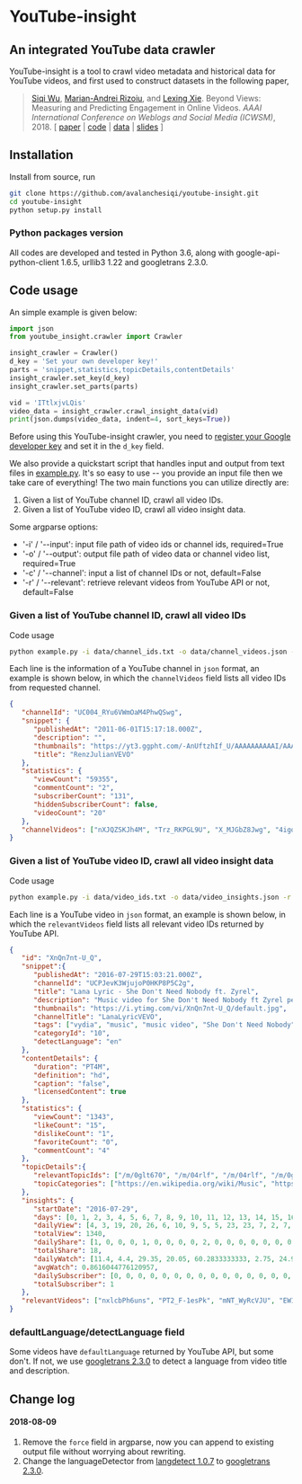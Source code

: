 # YouTube-insight

## An integrated YouTube data crawler
YouTube-insight is a tool to crawl video metadata and historical data for YouTube videos, and first used to construct datasets in the following paper,
> [Siqi Wu](https://avalanchesiqi.github.io/), [Marian-Andrei Rizoiu](http://www.rizoiu.eu/), and [Lexing Xie](http://users.cecs.anu.edu.au/~xlx/). Beyond Views: Measuring and Predicting Engagement in Online Videos. *AAAI International Conference on Weblogs and Social Media (ICWSM)*, 2018. \[ [paper](https://avalanchesiqi.github.io/files/icwsm2018engagement.pdf) | [code](https://github.com/avalanchesiqi/youtube-engagement) | [data](https://drive.google.com/drive/folders/1wZwDIR18IHPPTiH1C0dyBbGPR-3MktI7?usp=sharing) | [slides](https://avalanchesiqi.github.io/files/icwsm2018slides.pdf) \]

## Installation
Install from source, run
```bash
git clone https://github.com/avalanchesiqi/youtube-insight.git
cd youtube-insight
python setup.py install
```

### Python packages version
All codes are developed and tested in Python 3.6, along with google-api-python-client 1.6.5, urllib3 1.22 and googletrans 2.3.0.

## Code usage
An simple example is given below:

```python
import json
from youtube_insight.crawler import Crawler

insight_crawler = Crawler()
d_key = 'Set your own developer key!'
parts = 'snippet,statistics,topicDetails,contentDetails'
insight_crawler.set_key(d_key)
insight_crawler.set_parts(parts)

vid = 'ITtlxjvLQis'
video_data = insight_crawler.crawl_insight_data(vid)
print(json.dumps(video_data, indent=4, sort_keys=True))
```

Before using this YouTube-insight crawler, you need to [register your Google developer key](https://developers.google.com/youtube/v3/getting-started) and set it in the `d_key` field.

We also provide a quickstart script that handles input and output from text files in [example.py](/example.py).
It's so easy to use -- you provide an input file then we take care of everything!
The two main functions you can utilize directly are:
1. Given a list of YouTube channel ID, crawl all video IDs.
2. Given a list of YouTube video ID, crawl all video insight data.

Some argparse options:
* '-i' / '--input': input file path of video ids or channel ids, required=True
* '-o' / '--output': output file path of video data or channel video list, required=True
* '-c' / '--channel': input a list of channel IDs or not, default=False
* '-r' / '--relevant': retrieve relevant videos from YouTube API or not, default=False

### Given a list of YouTube channel ID, crawl all video IDs
Code usage
```bash
python example.py -i data/channel_ids.txt -o data/channel_videos.json -c
```

Each line is the information of a YouTube channel in `json` format, an example is shown below, in which the `channelVideos` field lists all video IDs from requested channel.
```json
{
   "channelId": "UC004_RYu6VWmOaM4PhwQSwg",
   "snippet": {
      "publishedAt": "2011-06-01T15:17:18.000Z",
      "description": "",
      "thumbnails": "https://yt3.ggpht.com/-AnUftzhIf_U/AAAAAAAAAAI/AAAAAAAAAAA/4OHWA4f05hg/s88-c-k-no-mo-rj-c0xffffff/photo.jpg",
      "title": "RenzJulianVEVO"
   },
   "statistics": {
      "viewCount": "59355",
      "commentCount": "2",
      "subscriberCount": "131",
      "hiddenSubscriberCount": false,
      "videoCount": "20"
   },
   "channelVideos": ["nXJQZSKJh4M", "Trz_RKPGL9U", "X_MJGbZ8Jwg", "4igq0hrvjME", "_YrZw8sIlok", "Fgrxb-keVgw", "uFgk8oTu5Cs", "U_zN8Tu0UDY", "Ohi6QmgMRUA", "ZZ3H-78vE9U", "oE4oxm7DjQI", "su8SVq9t8lU", "aukKxO0obmw", "Bc2k7r_BYVI", "5v-4ZlWF-OI", "xplhYpu54oc", "yI2aEIbE4RI", "seO9R6CUgm0", "7ZpQjo9QXSg", "LO7YJQEoFn0"]
}
```

### Given a list of YouTube video ID, crawl all video insight data
Code usage
```bash
python example.py -i data/video_ids.txt -o data/video_insights.json -r
```

Each line is a YouTube video in `json` format, an example is shown below, in which the `relevantVideos` field lists all relevant video IDs returned by YouTube API.
```json
{
   "id": "XnQn7nt-U_Q",
   "snippet":{
      "publishedAt": "2016-07-29T15:03:21.000Z",
      "channelId": "UCPJevK3WjujoP0HKP8P5C2g",
      "title": "Lana Lyric - She Don't Need Nobody ft. Zyrel",
      "description": "Music video for She Don't Need Nobody ft Zyrel performed by Lana Lyric.\n\nhttp://www.rewiredmusicgroup.com\n\nCopyright (C) 2016 Rewired Music Group.\n\nhttp://vevo.ly/1JeBj4",
      "thumbnails": "https://i.ytimg.com/vi/XnQn7nt-U_Q/default.jpg",
      "channelTitle": "LanaLyricVEVO",
      "tags": ["vydia", "music", "music video", "She Don't Need Nobody", "Lana Lyric", "Zyrel", "Rap/Hip-Hop", "Single", "2016", "Rewired Music Group", "Peejay Svoboda", "vevo"],
      "categoryId": "10",
      "detectLanguage": "en"
   },
   "contentDetails": {
      "duration": "PT4M",
      "definition": "hd",
      "caption": "false",
      "licensedContent": true
   },
   "statistics": {
      "viewCount": "1343",
      "likeCount": "15",
      "dislikeCount": "1",
      "favoriteCount": "0",
      "commentCount": "4"
   },
   "topicDetails":{
      "relevantTopicIds": ["/m/0glt670", "/m/04rlf", "/m/04rlf", "/m/0glt670"],
      "topicCategories": ["https://en.wikipedia.org/wiki/Music", "https://en.wikipedia.org/wiki/Hip_hop_music"]
   },
   "insights": {
      "startDate": "2016-07-29", 
      "days": [0, 1, 2, 3, 4, 5, 6, 7, 8, 9, 10, 11, 12, 13, 14, 15, 16, 17, 18, 19, 20, 21, 22, 24, 25, 26, 27, 28, 29, 30, 31, 32, 33, 35, 36, 37, 38, 39, 40, 41, 43, 44, 45, 46, 47, 48, 49, 50, 51, 53, 55, 56, 58, 59, 60, 61, 62, 63, 64, 65, 66, 67, 68, 69, 70, 71, 72, 73, 75, 77, 78, 79, 80, 81, 82, 83, 85, 86, 87, 88, 89, 90, 91, 92, 94, 95, 96, 97, 98, 99, 100, 102, 104, 106, 109, 110, 112, 113, 114, 115, 116, 117, 119, 120, 121, 123, 124, 125, 126, 128, 129, 130, 131, 132, 133, 134, 135, 136, 137, 138, 139, 140, 141, 142, 143, 144, 145, 147, 148, 149, 150, 151, 153, 154, 155, 156, 157, 158, 159, 160, 161, 164, 165, 166, 167, 168, 169, 170, 171, 172, 174, 175, 176, 177, 178, 180, 182, 183, 184, 185, 186, 189, 190, 191, 193, 194, 195, 196, 197, 198, 199, 201, 205, 206, 207, 208, 209, 210, 211, 212, 213, 214, 215, 216, 217, 218, 219, 222, 223, 224, 225, 226, 227, 228, 229, 230, 232, 233, 234, 235, 236, 237, 238, 239, 240, 241, 242, 243, 244, 245, 246, 247, 248, 249, 250, 251, 252, 253, 254, 255, 257, 258, 259, 260, 261, 263, 264, 265, 266, 267, 268, 269, 270, 271, 272, 273, 276, 277, 278, 279, 281, 282, 283, 284, 286, 287, 288, 290, 291, 292, 294, 295, 297, 298, 299, 300, 301, 302, 303, 304, 305, 306, 307, 308, 309, 310, 311, 313, 316, 317, 318, 320, 321, 322, 323, 324, 325, 326, 327, 328, 329, 330, 331, 332, 333, 334, 335, 336, 338, 339, 340, 341, 343, 344, 345, 346, 347, 348, 351, 352, 353, 355, 356, 358, 359, 360, 361, 363, 364, 365, 366, 367, 368, 369, 370, 373, 374, 376, 379, 380, 381, 382, 383, 384, 385, 386, 387, 388, 389, 390, 391, 392, 393, 394, 395, 396, 397, 398, 399, 401, 402, 403, 404, 405, 406, 407, 408, 409, 410, 411, 412, 413, 415, 417, 419, 420, 421, 423, 424, 426, 427, 428, 429, 431, 433, 434, 436, 438, 439, 440, 441, 442, 443, 444, 445, 446, 447, 448, 449, 450, 451, 453, 454, 455, 458, 460, 461, 463, 464, 467, 468, 470, 472, 473, 474, 476, 477, 478, 479, 480, 481, 482, 483, 484, 485, 486, 487, 488, 489, 490, 491, 492, 493, 494, 495, 496, 497, 498, 499, 500, 501, 502, 503, 504, 505, 506, 509, 510, 511, 512, 513, 515, 516, 517, 518, 519, 520, 521, 523, 524, 525, 527, 529, 530, 531, 532, 534, 535, 536, 538, 540, 541, 542, 543, 544, 545, 547, 548, 549, 550, 552, 553, 554, 555, 556, 559, 561, 562, 564, 565, 566, 567, 568, 570, 571, 572, 573, 574, 575, 576, 577, 578, 580],
      "dailyView": [4, 3, 19, 20, 26, 6, 10, 9, 5, 5, 23, 23, 7, 2, 7, 13, 7, 5, 4, 1, 4, 3, 3, 5, 3, 3, 8, 4, 4, 4, 1, 3, 3, 3, 2, 5, 2, 1, 4, 3, 5, 1, 4, 2, 3, 1, 1, 1, 3, 3, 1, 1, 1, 1, 2, 2, 3, 2, 4, 9, 6, 4, 2, 1, 1, 2, 2, 3, 1, 3, 4, 3, 1, 7, 2, 1, 2, 2, 4, 1, 1, 1, 3, 1, 4, 1, 4, 3, 2, 1, 7, 3, 3, 3, 4, 3, 3, 2, 1, 6, 17, 5, 3, 3, 3, 2, 3, 8, 1, 1, 3, 3, 3, 5, 1, 8, 3, 3, 1, 2, 5, 4, 2, 6, 6, 2, 5, 3, 1, 1, 1, 1, 2, 3, 2, 5, 2, 2, 2, 2, 3, 4, 5, 2, 1, 1, 4, 1, 3, 3, 3, 1, 0, 2, 3, 4, 2, 5, 1, 4, 6, 1, 2, 1, 1, 2, 1, 4, 1, 1, 2, 1, 1, 4, 2, 1, 4, 1, 4, 2, 6, 1, 8, 4, 3, 3, 3, 8, 1, 1, 3, 0, 2, 4, 3, 4, 4, 3, 3, 2, 3, 2, 3, 3, 1, 3, 7, 4, 3, 3, 1, 1, 2, 1, 2, 6, 1, 5, 1, 1, 2, 3, 2, 2, 2, 4, 2, 2, 1, 2, 2, 2, 4, 3, 2, 2, 2, 6, 0, 1, 2, 3, 1, 1, 5, 3, 2, 2, 2, 2, 3, 1, 1, 1, 2, 7, 1, 3, 2, 6, 3, 2, 2, 2, 6, 4, 1, 4, 3, 2, 2, 3, 2, 2, 2, 1, 1, 2, 1, 4, 1, 1, 1, 2, 3, 2, 5, 1, 1, 1, 8, 1, 1, 1, 2, 3, 4, 2, 4, 1, 1, 2, 1, 1, 3, 3, 1, 1, 4, 1, 3, 1, 3, 3, 1, 5, 2, 2, 4, 1, 3, 2, 1, 2, 1, 2, 2, 3, 1, 3, 1, 1, 1, 1, 1, 1, 1, 1, 2, 4, 3, 1, 4, 2, 1, 3, 1, 2, 1, 1, 1, 2, 2, 3, 3, 2, 2, 1, 1, 3, 4, 1, 4, 1, 2, 5, 3, 3, 3, 1, 3, 1, 1, 1, 1, 2, 1, 1, 4, 3, 1, 2, 2, 1, 3, 2, 1, 1, 2, 2, 2, 2, 2, 1, 1, 2, 1, 1, 2, 1, 4, 1, 3, 2, 2, 1, 2, 1, 2, 3, 4, 1, 1, 2, 2, 10, 4, 4, 2, 1, 2, 4, 3, 1, 0, 3, 2, 1, 3, 1, 1, 1, 3, 1, 3, 3, 0, 2, 3, 2, 2, 1, 2, 2, 1, 1, 1, 2, 2, 1, 2, 1, 2, 1, 1, 1, 5, 1, 1, 3, 2, 2, 7, 2, 2, 4, 2, 4, 1, 2, 2, 3, 1, 1, 3, 2, 4, 1, 4, 1, 4, 2, 4],
      "totalView": 1340,
      "dailyShare": [1, 0, 0, 0, 1, 0, 0, 0, 0, 2, 0, 0, 0, 0, 0, 0, 0, 1, 0, 0, 0, 0, 0, 0, 0, 0, 0, 0, 0, 0, 0, 0, 0, 0, 0, 0, 0, 0, 0, 0, 0, 0, 0, 0, 0, 0, 0, 0, 0, 0, 0, 0, 0, 0, 0, 0, 0, 0, 1, 0, 0, 0, 0, 0, 0, 0, 0, 0, 0, 0, 0, 0, 0, 0, 0, 0, 0, 0, 0, 0, 0, 0, 0, 0, 0, 0, 0, 0, 0, 0, 0, 0, 0, 0, 0, 0, 0, 0, 0, 0, 0, 0, 1, 0, 0, 0, 0, 0, 0, 0, 0, 0, 0, 0, 0, 0, 0, 0, 0, 0, 0, 0, 0, 0, 0, 0, 0, 0, 0, 0, 0, 0, 0, 0, 0, 0, 0, 0, 0, 0, 0, 0, 0, 0, 0, 0, 0, 0, 0, 0, 0, 0, 0, 0, 0, 0, 0, 0, 0, 0, 0, 0, 1, 0, 0, 0, 0, 1, 0, 0, 0, 0, 0, 0, 0, 0, 0, 0, 0, 0, 0, 0, 0, 0, 0, 0, 0, 0, 0, 0, 0, 0, 0, 0, 0, 0, 0, 0, 0, 0, 0, 0, 0, 0, 0, 0, 1, 0, 0, 0, 0, 0, 0, 0, 0, 0, 0, 0, 0, 0, 0, 0, 0, 0, 0, 0, 0, 0, 0, 0, 0, 0, 0, 0, 0, 0, 0, 0, 0, 0, 0, 0, 0, 0, 0, 0, 0, 0, 0, 0, 0, 0, 0, 0, 0, 0, 0, 0, 0, 0, 0, 0, 0, 0, 0, 0, 0, 0, 0, 0, 0, 0, 0, 0, 0, 0, 0, 0, 0, 0, 0, 0, 0, 0, 0, 0, 0, 0, 0, 0, 1, 0, 0, 0, 0, 0, 0, 0, 0, 0, 0, 0, 0, 0, 0, 0, 0, 0, 0, 0, 0, 0, 0, 0, 0, 0, 0, 0, 0, 0, 0, 0, 0, 0, 0, 0, 0, 0, 0, 0, 0, 0, 0, 0, 0, 0, 0, 0, 0, 0, 0, 0, 0, 0, 0, 0, 0, 0, 0, 0, 0, 0, 0, 0, 0, 0, 0, 0, 0, 0, 0, 0, 0, 0, 0, 0, 0, 0, 0, 0, 0, 0, 0, 0, 0, 0, 0, 0, 0, 0, 0, 0, 0, 0, 0, 0, 0, 0, 0, 0, 0, 0, 3, 0, 0, 0, 0, 0, 1, 0, 0, 0, 0, 0, 0, 0, 0, 0, 0, 0, 1, 0, 0, 0, 0, 1, 0, 0, 0, 0, 0, 0, 0, 0, 0, 0, 0, 0, 0, 0, 0, 0, 0, 0, 0, 0, 0, 0, 0, 0, 0, 0, 0, 0, 0, 0, 0, 0, 0, 0, 0, 0, 0, 0, 0, 0, 0, 0, 0, 0, 0, 0, 0, 0, 0, 0, 0, 0, 0, 0, 0, 0, 0, 0, 0, 0, 0, 0, 1, 0, 0, 0, 0],
      "totalShare": 18,
      "dailyWatch": [11.4, 4.4, 29.35, 20.05, 60.2833333333, 2.75, 24.9666666667, 14.95, 9.25, 11.7166666667, 50.75, 43.75, 10.25, 4.4, 2.05, 12.6666666667, 5.78333333333, 14.4166666667, 1.86666666667, 0.233333333333, 2.11666666667, 0.516666666667, 2.75, 1.96666666667, 1.23333333333, 4.13333333333, 7.31666666667, 9.05, 0.9, 2.7, 0.216666666667, 0.85, 3.45, 0.4, 0.35, 1.9, 3.16666666667, 0.0333333333333, 3.56666666667, 1.36666666667, 4.4, 3.98333333333, 1.68333333333, 5.41666666667, 8.03333333333, 0.2, 0.166666666667, 3.88333333333, 4.66666666667, 7.65, 0.15, 1.46666666667, 2.85, 0.05, 0.35, 4.28333333333, 0.783333333333, 0.116666666667, 8.71666666667, 8.9, 1.56666666667, 3.8, 0.683333333333, 0.05, 0.366666666667, 4.25, 6.6, 5.1, 0.366666666667, 1.3, 8.61666666667, 1.23333333333, 3.98333333333, 3.76666666667, 2.8, 3.93333333333, 1.28333333333, 1.06666666667, 1.35, 0.183333333333, 1.41666666667, 1.65, 0.933333333333, 0.683333333333, 3.33333333333, 0.05, 1.33333333333, 1.05, 0.266666666667, 0.266666666667, 5.9, 0.3, 0.766666666667, 0.616666666667, 4.43333333333, 4.56666666667, 2.71666666667, 4.26666666667, 1.05, 6.15, 45.65, 6.35, 0.283333333333, 1.46666666667, 1.33333333333, 1.2, 4.28333333333, 23.5666666667, 1.1, 1.36666666667, 0.75, 4.45, 1.05, 5.5, 0.35, 1.61666666667, 2.48333333333, 0.733333333333, 0.0666666666667, 1.95, 0.833333333333, 1.03333333333, 3.68333333333, 5.0, 2.41666666667, 2.06666666667, 3.11666666667, 1.26666666667, 0.7, 0.3, 0.0166666666667, 0.283333333333, 0.3, 0.366666666667, 0.266666666667, 1.2, 0.7, 3.0, 1.28333333333, 0.133333333333, 1.61666666667, 5.31666666667, 1.66666666667, 0.183333333333, 1.53333333333, 0.25, 0.8, 0.133333333333, 0.65, 0.6, 1.01666666667, 0.0333333333333, 0.0, 0.466666666667, 0.616666666667, 1.45, 0.683333333333, 1.7, 0.333333333333, 0.6, 3.68333333333, 0.0666666666667, 4.3, 12.2666666667, 0.3, 0.516666666667, 0.416666666667, 0.6, 0.05, 0.316666666667, 0.266666666667, 0.15, 0.283333333333, 0.916666666667, 0.4, 0.116666666667, 1.6, 0.0666666666667, 0.8, 0.233333333333, 1.11666666667, 0.1, 6.55, 1.1, 0.383333333333, 0.4, 0.85, 20.25, 1.53333333333, 0.116666666667, 0.716666666667, 0.0, 0.833333333333, 1.61666666667, 0.483333333333, 5.9, 1.5, 0.616666666667, 4.76666666667, 0.45, 0.633333333333, 0.333333333333, 3.05, 1.8, 0.0666666666667, 1.9, 9.81666666667, 1.11666666667, 3.26666666667, 0.733333333333, 0.0666666666667, 0.35, 0.233333333333, 0.516666666667, 5.46666666667, 2.2, 0.116666666667, 1.36666666667, 0.333333333333, 0.15, 1.2, 0.316666666667, 0.616666666667, 3.13333333333, 0.966666666667, 3.81666666667, 0.05, 0.266666666667, 0.233333333333, 3.4, 0.316666666667, 0.333333333333, 2.78333333333, 2.81666666667, 0.3, 0.266666666667, 0.3, 2.46666666667, 0.0, 3.98333333333, 2.93333333333, 0.95, 0.166666666667, 0.433333333333, 1.78333333333, 0.65, 0.45, 1.6, 0.3, 1.1, 3.83333333333, 0.0666666666667, 0.116666666667, 0.85, 4.96666666667, 4.93333333333, 0.283333333333, 3.85, 0.783333333333, 2.2, 0.4, 0.2, 6.41666666667, 4.3, 1.2, 1.23333333333, 0.05, 2.9, 0.616666666667, 1.06666666667, 1.1, 0.95, 0.383333333333, 0.883333333333, 0.233333333333, 0.216666666667, 0.383333333333, 0.3, 0.15, 1.36666666667, 0.283333333333, 0.1, 0.233333333333, 1.13333333333, 0.683333333333, 0.716666666667, 4.76666666667, 0.0333333333333, 0.2, 0.35, 10.5333333333, 0.316666666667, 0.483333333333, 0.283333333333, 0.466666666667, 1.4, 0.75, 0.45, 1.05, 0.483333333333, 2.86666666667, 0.45, 0.55, 0.183333333333, 1.66666666667, 0.866666666667, 1.83333333333, 0.116666666667, 0.95, 0.1, 1.13333333333, 3.38333333333, 1.5, 0.45, 0.1, 2.03333333333, 0.0333333333333, 0.966666666667, 4.93333333333, 0.133333333333, 0.683333333333, 0.233333333333, 3.53333333333, 0.416666666667, 0.133333333333, 0.333333333333, 0.816666666667, 0.883333333333, 0.333333333333, 2.21666666667, 0.116666666667, 0.1, 0.266666666667, 0.25, 0.233333333333, 0.1, 0.116666666667, 1.11666666667, 3.1, 7.21666666667, 1.98333333333, 0.266666666667, 5.1, 0.3, 0.3, 3.78333333333, 0.0833333333333, 0.616666666667, 0.0666666666667, 0.4, 0.05, 6.05, 0.6, 1.33333333333, 2.68333333333, 0.683333333333, 0.9, 0.55, 0.9, 0.566666666667, 0.816666666667, 0.55, 0.8, 0.0333333333333, 4.63333333333, 1.01666666667, 0.9, 0.816666666667, 0.733333333333, 0.516666666667, 1.91666666667, 0.483333333333, 0.283333333333, 0.116666666667, 0.3, 1.1, 0.416666666667, 0.4, 0.583333333333, 0.733333333333, 0.733333333333, 0.483333333333, 0.9, 0.0666666666667, 0.0666666666667, 0.7, 2.93333333333, 0.2, 0.2, 3.53333333333, 0.15, 4.15, 4.45, 2.23333333333, 0.5, 1.01666666667, 0.633333333333, 0.35, 1.11666666667, 0.3, 1.5, 0.5, 1.13333333333, 1.28333333333, 3.78333333333, 0.166666666667, 2.76666666667, 1.11666666667, 0.383333333333, 0.55, 2.38333333333, 0.6, 0.3, 0.5, 0.233333333333, 24.6166666667, 4.5, 1.11666666667, 0.933333333333, 0.266666666667, 0.133333333333, 1.31666666667, 0.666666666667, 0.2, 0.0, 4.7, 0.683333333333, 0.333333333333, 0.766666666667, 0.116666666667, 0.3, 0.2, 0.616666666667, 0.55, 1.48333333333, 4.31666666667, 0.0, 0.333333333333, 0.666666666667, 0.7, 0.316666666667, 0.3, 2.5, 0.45, 0.25, 0.0833333333333, 3.96666666667, 0.316666666667, 0.65, 0.05, 0.316666666667, 0.6, 0.916666666667, 0.0833333333333, 0.416666666667, 0.15, 3.7, 1.58333333333, 1.53333333333, 6.43333333333, 3.01666666667, 0.783333333333, 1.78333333333, 0.4, 1.61666666667, 6.26666666667, 0.816666666667, 0.616666666667, 0.0333333333333, 0.3, 1.16666666667, 0.966666666667, 0.05, 0.25, 0.766666666667, 2.01666666667, 1.46666666667, 0.0, 0.416666666667, 0.216666666667, 1.11666666667, 1.85, 4.5], 
      "avgWatch": 0.8616044776120957,
      "dailySubscriber": [0, 0, 0, 0, 0, 0, 0, 0, 0, 0, 0, 0, 0, 0, 0, 0, 0, 0, 0, 0, 0, 0, 0, 0, 0, 0, 0, 0, 0, 0, 0, 0, 0, 0, 0, 0, 0, 0, 0, 0, 0, 0, 0, 0, 0, 0, 0, 0, 0, 0, 0, 0, 0, 0, 0, 0, 0, 0, 0, 0, 0, 0, 0, 0, 0, 0, 0, 0, 0, 0, 0, 0, 0, 0, 0, 0, 0, 0, 0, 0, 0, 0, 0, 0, 0, 0, 0, 0, 0, 0, 0, 0, 0, 0, 0, 0, 0, 0, 0, 0, 0, 0, 0, 0, 0, 0, 0, 0, 0, 0, 0, 0, 0, 0, 0, 0, 0, 0, 0, 0, 0, 0, 0, 1, 0, 0, 0, 0, 0, 0, 0, 0, 0, 0, 0, 0, 0, 0, 0, 0, 0, 0, 0, 0, 0, 0, 0, 0, 0, 0, 0, 0, 0, 0, 0, 0, 0, 0, 0, 0, 0, 0, 0, 0, 0, 0, 0, 0, 0, 0, 0, 0, 0, 0, 0, 0, 0, 0, 0, 0, 0, 0, 0, 0, 0, 0, 0, 0, 0, 0, 0, 0, 0, 0, 0, 0, 0, 0, 0, 0, 0, 0, 0, 0, 0, 0, 0, 0, 0, 0, 0, 0, 0, 0, 0, 0, 0, 0, 0, 0, 0, 0, 0, 0, 0, 0, 0, 0, 0, 0, 0, 0, 0, 0, 0, 0, 0, 0, 0, 0, 0, 0, 0, 0, 0, 0, 0, 0, 0, 0, 0, 0, 0, 0, 0, 0, 0, 0, 0, 0, 0, 0, 0, 0, 0, 0, 0, 0, 0, 0, 0, 0, 0, 0, 0, 0, 0, 0, 0, 0, 0, 0, 0, 0, 0, 0, 0, 0, 0, 0, 0, 0, 0, 0, 0, 0, 0, 0, 0, 0, 0, 0, 0, 0, 0, 0, 0, 0, 0, 0, 0, 0, 0, 0, 0, 0, 0, 0, 0, 0, 0, 0, 0, 0, 0, 0, 0, 0, 0, 0, 0, 0, 0, 0, 0, 0, 0, 0, 0, 0, 0, 0, 0, 0, 0, 0, 0, 0, 0, 0, 0, 0, 0, 0, 0, 0, 0, 0, 0, 0, 0, 0, 0, 0, 0, 0, 0, 0, 0, 0, 0, 0, 0, 0, 0, 0, 0, 0, 0, 0, 0, 0, 0, 0, 0, 0, 0, 0, 0, 0, 0, 0, 0, 0, 0, 0, 0, 0, 0, 0, 0, 0, 0, 0, 0, 0, 0, 0, 0, 0, 0, 0, 0, 0, 0, 0, 0, 0, 0, 0, 0, 0, 0, 0, 0, 0, 0, 0, 0, 0, 0, 0, 0, 0, 0, 0, 0, 0, 0, 0, 0, 0, 0, 0, 0, 0, 0, 0, 0, 0, 0, 0, 0, 0, 0, 0, 0, 0, 0, 0, 0, 0, 0, 0, 0, 0, 0, 0, 0, 0, 0, 0, 0, 0, 0, 0, 0, 0, 0, 0, 0, 0, 0],
      "totalSubscriber": 1
   },
   "relevantVideos": ["nxlcbPh6uns", "PT2_F-1esPk", "mNT_WyRcVJU", "EW1dLymlm3s", "B56IBLlZyuk", "KEI4qSrkPAs", "sg34LyfYobo", "6ZKbEGzvub0", "6fBZBntjEOA", "5GL9JoH4Sws", "7fKHkT1_VyI", "Gb0zSG0kwZ8", "1Vn1BXfsd4Q", "bMpFmHSgC4Q", "h-HbNph19k0", "ES9zCvZsb40", "dUBW_Y9-UAU", "P7WO0I3qKzw", "dHcfpzTxJi8", "1y6smkh6c-0", "nYh-n7EOtMA", "3v5HZTwFBCs", "YBbUQ8NBnok", "EbhsbLeq-xg", "42CRTZ_GHV8", "6CnP8ghhZPQ", "l06PgBJWZqk", "PkWotCFXQc0", "Du5-zXZyWaE", "4VG9WDSaWN0", "nGomTkNhEW0", "ikz6Iwo4lJM", "gJpAR_YwrFU", "_4cGX4KogyY", "Su92XV3J-oA", "DyIIe0t_RwY", "JesZWS0att8", "4LwRqByQ5h4", "nMIoAJRgYVE", "7_tSinRVwU8", "ejkP7y-VtqE", "HXeYRs_zR6w", "QTXqOdaVwQ4", "TW-pxuxjd3c"]
}
```

### defaultLanguage/detectLanguage field
Some videos have `defaultLanguage` returned by YouTube API, but some don't.
If not, we use [googletrans 2.3.0](https://pypi.org/project/googletrans/) to detect a language from video title and description.

## Change log

#### 2018-08-09
1. Remove the `force` field in argparse, now you can append to existing output file without worrying about rewriting.
2. Change the languageDetector from [langdetect 1.0.7](https://pypi.org/project/langdetect/) to [googletrans 2.3.0](https://pypi.org/project/googletrans/).
